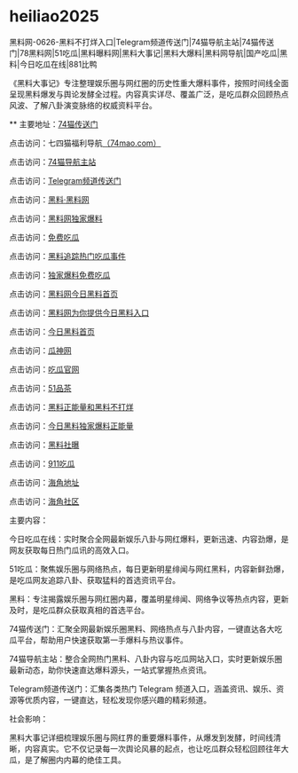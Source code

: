# heiliao2025
黑料网-0626-黑料不打烊入口|Telegram频道传送门|74猫导航主站|74猫传送门|78黑料网|51吃瓜|黑料曝料网|黑料大事记|黑料大爆料|黑料网导航|国产吃瓜|黑料|今日吃瓜在线|881比鸭

《黑料大事记》专注整理娱乐圈与网红圈的历史性重大爆料事件，按照时间线全面呈现黑料爆发与舆论发酵全过程。内容真实详尽、覆盖广泛，是吃瓜群众回顾热点风波、了解八卦演变脉络的权威资料平台。

** 主要地址：<a href="https://74mao.com/">74猫传送门</a>

点击访问：七四猫福利导航<a href="https://74mao.com/">（74mao.com）</a>

点击访问：<a href="https://74mao.com/">74猫导航主站</a>

点击访问：<a href="https://74mao.com/">Telegram频道传送门</a>

点击访问：<a href="https://heiliaolvzlu3.pages.dev">黑料·黑料网</a>

点击访问：<a href="https://heiliaoyvnrda.pages.dev">黑料网独家爆料</a>

点击访问：<a href="https://heiliaoxey7ic.pages.dev">免费吃瓜</a>

点击访问：<a href="https://heiliaoal51na.pages.dev">黑料追踪热门吃瓜事件</a>

点击访问：<a href="https://heiliaoavkush.pages.dev">独家爆料免费吃瓜</a>

点击访问：<a href="https://hl03.pages.dev/">黑料网今日黑料首页</a>

点击访问：<a href="https://cg8-06.pages.dev/">黑料网为你提供今日黑料入口</a>

点击访问：<a href="https://hl81-4pv.pages.dev/">今日黑料首页</a>

点击访问：<a href="https://cg6-10.pages.dev/">瓜神网</a>

点击访问：<a href="https://cg2-12.pages.dev/">吃瓜官网</a>

点击访问：<a href="https://pc4-09.pages.dev/">51品茶</a>

点击访问：<a href="https://hl156.pages.dev/">黑料正能量和黑料不打烊</a>

点击访问：<a href="https://hl173.pages.dev/">今日黑料独家爆料正能量</a>

点击访问：<a href="https://hl140.pages.dev/">黑料社曝</a>

点击访问：<a href="https://cg9-06.pages.dev/">911吃瓜</a>

点击访问：<a href="https://hj-68.pages.dev/">海角地址</a>

点击访问：<a href="https://hj-03.pages.dev/">海角社区</a>

主要内容：

今日吃瓜在线：实时聚合全网最新娱乐八卦与网红爆料，更新迅速、内容劲爆，是网友获取每日热门瓜讯的高效入口。

51吃瓜：聚焦娱乐圈与网络热点，每日更新明星绯闻与网红黑料，内容新鲜劲爆，是吃瓜网友追踪八卦、获取猛料的首选资讯平台。

黑料：专注揭露娱乐圈与网红圈内幕，覆盖明星绯闻、网络争议等热点内容，更新及时，是吃瓜群众获取真相的首选平台。

74猫传送门：汇聚全网最新娱乐圈黑料、网络热点与八卦内容，一键直达各大吃瓜平台，帮助用户快速获取第一手爆料与热议事件。

74猫导航主站：整合全网热门黑料、八卦内容与吃瓜网站入口，实时更新娱乐圈最新动态，助你快速直达爆料源头，一站式掌握热点资讯。

Telegram频道传送门：汇集各类热门 Telegram 频道入口，涵盖资讯、娱乐、资源等优质内容，一键直达，轻松发现你感兴趣的精彩频道。

社会影响：

黑料大事记详细梳理娱乐圈与网红界的重要爆料事件，从爆发到发酵，时间线清晰，内容真实。它不仅记录每一次舆论风暴的起点，也让吃瓜群众轻松回顾往年大瓜，是了解圈内内幕的绝佳工具。

<span style="display:none;">[Canonical link](https://github.com/Aman20250626/Aman10）</span>

